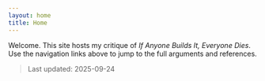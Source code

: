 ```yaml
---
layout: home
title: Home
---
```


Welcome. This site hosts my critique of *If Anyone Builds It, Everyone Dies*.  
Use the navigation links above to jump to the full arguments and references.

> Last updated: 2025-09-24
